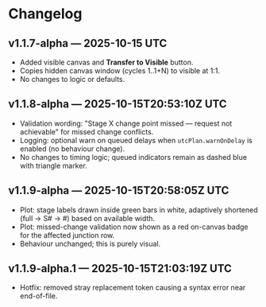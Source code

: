 # Changelog
## v1.1.7-alpha — 2025-10-15 UTC
- Added visible canvas and **Transfer to Visible** button.
- Copies hidden canvas window (cycles 1..1+N) to visible at 1:1.
- No changes to logic or defaults.

## v1.1.8-alpha — 2025-10-15T20:53:10Z UTC
- Validation wording: "Stage X change point missed — request not achievable" for missed change conflicts.
- Logging: optional warn on queued delays when `utcPlan.warnOnDelay` is enabled (no behaviour change).
- No changes to timing logic; queued indicators remain as dashed blue with triangle marker.

## v1.1.9-alpha — 2025-10-15T20:58:05Z UTC
- Plot: stage labels drawn inside green bars in white, adaptively shortened (full → S# → #) based on available width.
- Plot: missed-change validation now shown as a red on-canvas badge for the affected junction row.
- Behaviour unchanged; this is purely visual.

## v1.1.9-alpha.1 — 2025-10-15T21:03:19Z UTC
- Hotfix: removed stray replacement token causing a syntax error near end-of-file.
